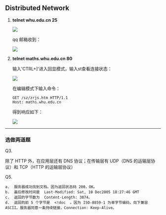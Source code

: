 ## Distributed Network

1. **telnet whu.edu.cn 25**

   ![](https://cchw-1257198376.cos.ap-chengdu.myqcloud.com/test/clipboard_20200313114231.png)

   qq 邮箱收到：

   ![](https://cchw-1257198376.cos.ap-chengdu.myqcloud.com/test/clipboard_20200313114304.png)

2. **telnet maths.whu.edu.cn 80**

   输入'CTRL+]'进入回显模式，输入st查看连接状态：

   ![](https://cchw-1257198376.cos.ap-chengdu.myqcloud.com/test/clipboard_20200314120548.png)

   在编辑模式下输入命令：

   ```
   GET /sz/zrjs.htm HTTP/1.1
   Host: maths.whu.edu.cn
   ```

   得到响应如下：

   ![](https://cchw-1257198376.cos.ap-chengdu.myqcloud.com/test/clipboard_20200314120332.png)

-------

### 选做两道题

Q3. 

除了 HTTP 外，在应用层还有 DNS 协议；在传输层有 UDP（DNS 的运输层协议）和 TCP（HTTP 的运输层协议）

Q5. 

	a.  服务器成功找到文档。因为返回状态码 200，OK。 
	b.  最后修改时间是  Last-Modified: Sat, 10 Dec2005 18:27:46 GMT 
	c.  返回的字节数为  Content-Length: 3874。 
	d.  返回的前 5 个字节是  <!doc  。因为 ISO-8859-1 为单字节编码，向下兼容 ASCII。服务器同意一条持续链接，Connection: Keep-Alive。 